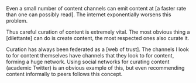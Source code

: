 Even a small number of content channels can emit content at [a faster rate than one can possibly read]. The internet exponentially worsens this problem.

Thus careful curation of content is extremely vital. The most obvious thing a [dilettante] can do is create content, the most respected ones also curate it.

Curation has always been federated as a [web of trust]. The channels I look to for content themselves have channels that they look to for content, forming a huge network. Using social networks for curating content (academic Twitter) is an obvious example of this, but even recommending content informally to peers follows this concept.
